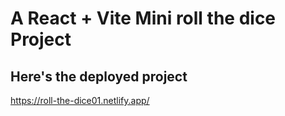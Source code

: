 # A React + Vite Mini roll the dice Project

## Here's the deployed project
https://roll-the-dice01.netlify.app/
